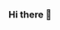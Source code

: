 ### Hi there 👋

<!--
**Bhanujit/Bhanujit** is a ✨ _special_ ✨ repository because its `README.md` (this file) appears on your GitHub profile.

Here are some ideas to get you started:

- 🔭 I’m currently learning web-development on Masai School
- 🌱 I’m currently learning React_Redux 
- 👯 I’m looking to collaborate on Open Souce projects
- 🤔 I’m looking for help with JS
- 💬 Ask me about React Redux 
- 📫 How to reach me: bhanujit70087@gmail.com
- 😄 Pronouns: ...
- ⚡ Fun fact: I love football and I am a big fan of Ronaldhino from brazil.
-->
